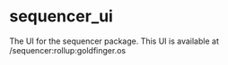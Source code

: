 # sequencer_ui

The UI for the sequencer package. This UI is available at /sequencer:rollup:goldfinger.os
